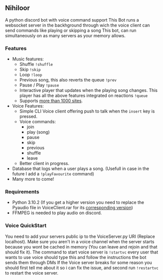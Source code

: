  Nihiloor
 ---
A python discord bot with voice command support
This Bot runs a websocket server in the backhground through wich the voice client can send commands like playing or skipping a song
This bot, can run simultaneously on as many servers as your memory allows.
### Features

- Music features:
  - Shuffle `!shuffle`
  - Skip `!skip`
  - Loop `!loop`
  - Previous song, this also reverts the queue `!prev`
  - Pause / Play `!pause`
  - Interactive player that updates when the playing song changes. This player has all the above features integrated on reactions `!queue`
  - Supports [more than 1000 sites](https://github.com/ytdl-org/youtube-dl/blob/master/docs/supportedsites.md).
- Voice Features:
  - Simple CLI Voice client offering push to talk when the `insert` key is pressed. 
  - Voice commands:
    - join
    - play (song)
    - pause
    - skip
    - previous
    - shuffle
    - leave
  - Better client in progress.
- Database that logs when a user plays a song. (Usefull in case in the future I add a `!playFavourite` command)
- Many more to come!

### Requirements
- Python 3.10.2 (If you get a higher version you need to replace the Pyaudio file in VoiceClient.rar for its [corresponding version](https://www.lfd.uci.edu/~gohlke/pythonlibs/#pyaudio))
- FFMPEG is needed to play audio on discord.

### Voice QuickStart
You need to add your servers public ip to the VoiceServer.py URI (Replace localhost).
Make sure you aren't in a voice channel when the server starts because you wont be cached in memory (You can leave and rejoin and that should fix it).
The command to start voice server is `!startvc` every user that wants to use voice should type this and follow the instructions the bot sends them through DMs
If the Voice server breaks for some reason you should first tell me about it so i can fix the issue, and second run `!restartvc` to restart the voice server.
